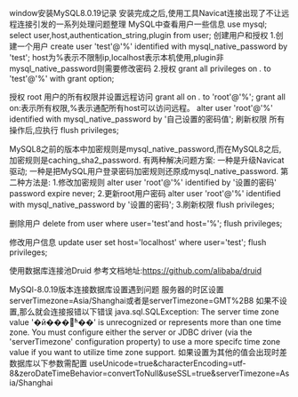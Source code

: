 window安装MySQL8.0.19记录
    安装完成之后,使用工具Navicat连接出现了不让远程连接引发的一系列处理问题整理
MySQL中查看用户一些信息
use mysql;
select user,host,authentication_string,plugin from user;
创建用户和授权
    1.创建一个用户
    create user 'test'@'%' identified with mysql_native_password by 'test';
    host为%表示不限制ip,localhost表示本机使用,plugin非mysql_native_password则需要修改密码
    2.授权
    grant all privileges on *.* to 'test'@'%' with grant option;

授权 root 用户的所有权限并设置远程访问
grant all on *.* to 'root'@'%';
grant all on:表示所有权限,%表示通配所有host可以访问远程。
alter user 'root'@'%' identified with mysql_native_password by '自己设置的密码值';
刷新权限
所有操作后,应执行
flush privileges;

MySQL8之前的版本中加密规则是mysql_native_password,而在MySQL8之后,
加密规则是caching_sha2_password.
有两种解决问题方案:
    一种是升级Navicat驱动;
    一种是把MySQL用户登录密码加密规则还原成mysql_native_password.
第二种方法是:
    1.修改加密规则
    alter user 'root'@'%' identified by '设置的密码' password expire never;
    2.更新root用户密码
    alter user 'root'@'%' identified with mysql_native_password by '设置的密码';
    3.刷新权限
    flush privileges;

删除用户
delete from user where user='test'and host='%';
flush privileges;

修改用户信息
update user set host='localhost' where user='test';
flush privileges;

使用数据库连接池Druid
参考文档地址:https://github.com/alibaba/druid

MySQl-8.0.19版本连接数据库设置遇到问题
服务器的时区设置serverTimezone=Asia/Shanghai或者是serverTimezone=GMT%2B8
如果不设置,那么就会连接报错以下错误
java.sql.SQLException: The server time zone value '�й���׼ʱ��' is unrecognized or represents more than one time zone. You must configure either the server or JDBC driver (via the 'serverTimezone' configuration property) to use a more specifc time zone value if you want to utilize time zone support.
如果设置为其他的值会出现时差
数据库以下参数需配置
useUnicode=true&characterEncoding=utf-8&zeroDateTimeBehavior=convertToNull&useSSL=true&serverTimezone=Asia/Shanghai